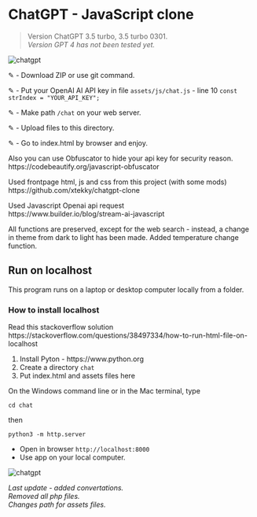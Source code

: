 <h1>ChatGPT - JavaScript clone</h1>
<blockquote><p>Version ChatGPT 3.5 turbo, 3.5 turbo 0301.<br>
 <em>Version GPT 4 has not been tested yet.</em></p></blockquote>
<img src="https://github.com/alexsky177/chatgpt/blob/main/screen_dark.png?raw=true" alt="chatgpt"/>
<p>&#9998; - Download ZIP or use git command.</p> 
<p>&#9998; - Put your OpenAI AI API key in file <code>assets/js/chat.js</code> - line 10 <code>const strIndex = "YOUR_API_KEY";</code></p>
<p>&#9998; - Make path <code>/chat</code> on your web server.</p>
<p>&#9998; - Upload files to this directory.</p>
<p>&#9998; - Go to index.html by browser and enjoy.</p>
<p>Also you can use Obfuscator to hide your api key for security reason.<br>
https://codebeautify.org/javascript-obfuscator</p>
<p>Used frontpage html, js and css from this project (with some mods)<br>
https://github.com/xtekky/chatgpt-clone</p>
<p>Used Javascript Openai api request<br>
https://www.builder.io/blog/stream-ai-javascript</p>
<p>All functions are preserved, except for the web search - instead, a change in theme from dark to light has been made. Added temperature change function.</p>
<h2>Run on localhost</h2>
<p>This program runs on a laptop or desktop computer locally from a folder.</p>
<h3>How to install localhost</h3>
<p>Read this stackoverflow solution<br>
https://stackoverflow.com/questions/38497334/how-to-run-html-file-on-localhost</p>
<ol>
<li>Install Pyton - https://www.python.org</li>
<li>Сreate a directory <code>chat</code></li>
<li>Put index.html and assets files here</li>
</ol>
<div>
On the Windows command line or in the Mac terminal, type <pre><code>cd chat</code></pre> then<pre><code>python3 -m http.server</code></pre></div>
<ul>
 <li> Open in browser <code>http://localhost:8000</code></li>
<li> Use app on your local computer.</li>
</ul>
<img src="https://github.com/alexsky177/chatgpt/blob/main/screen_light.png?raw=true" alt="chatgpt"/>
<p><em>Last update - added convertations.<br> 
Removed all php files.<br>
Changes path for assets files.</em></p>
